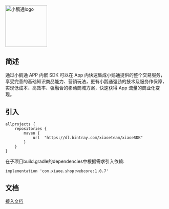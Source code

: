 <p>
<a href="https://github.com/xiaoeteam"><img alt="小鹅通logo" width="130px" src="https://www.xiaoe-tech.com/images/pageBase/logo_blue@2x.png" alt="xiaoe">
</a>
</p>

## 简述

通过小鹅通 APP 内嵌 SDK 可以在 App 内快速集成小鹅通提供的整个交易服务，享受完善的基础知识商品能力、营销玩法，更有小鹅通强劲的技术及服务作保障，实现低成本、高效率、强融合的移动商城方案，快速获得 App 流量的商业化变现。

## 引入

```
allprojects {
    repositories {
        maven {
            url  "https://dl.bintray.com/xiaoeteam/xiaoeSDK"
        }
    }
}
```

在子项目build.gradle的dependencies中根据需求引入依赖:
```
implementation 'com.xiaoe.shop:webcore:1.0.7'
```
## 文档
[接入文档](https://github.com/xiaoeteam/XiaoeAppSDK-Android/wiki "接入文档")

